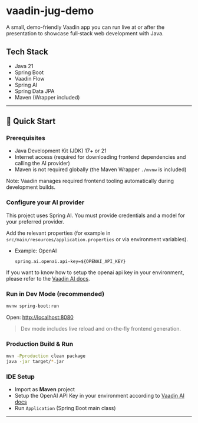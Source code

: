 # vaadin-jug-demo

A small, demo-friendly Vaadin app you can run live at or after the presentation to showcase full‑stack web development with Java.

## Tech Stack

- Java 21
- Spring Boot
- Vaadin Flow
- Spring AI
- Spring Data JPA
- Maven (Wrapper included)

---

## 🚀 Quick Start

### Prerequisites

- Java Development Kit (JDK) 17+ or 21
- Internet access (required for downloading frontend dependencies and calling the AI provider)
- Maven is not required globally (the Maven Wrapper `./mvnw` is included)

Note: Vaadin manages required frontend tooling automatically during development builds.

### Configure your AI provider

This project uses Spring AI. You must provide credentials and a model for your preferred provider.

Add the relevant properties (for example in `src/main/resources/application.properties` or via environment variables).

- Example: OpenAI

    ```
    spring.ai.openai.api-key=${OPENAI_API_KEY}
    ```
  
If you want to know how to setup the openai api key in your environment, please refer to the [Vaadin AI docs](https://vaadin.com/docs/latest/building-apps/ai/technical-setup).

### Run in Dev Mode (recommended)

```bash
mvnw spring-boot:run
```

Open: [http://localhost:8080](http://localhost:8080)

> Dev mode includes live reload and on‑the‑fly frontend generation.

### Production Build & Run

```bash
mvn -Pproduction clean package
java -jar target/*.jar
```

### IDE Setup

* Import as **Maven** project
* Setup the OpenAI API Key in your environment according to [Vaadin AI docs](https://vaadin.com/docs/latest/building-apps/ai/technical-setup/ide)
* Run `Application` (Spring Boot main class)

---
